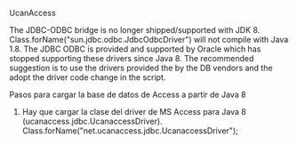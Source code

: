 UcanAccess

The JDBC-ODBC bridge is no longer shipped/supported with JDK 8.
Class.forName("sun.jdbc.odbc.JdbcOdbcDriver") will not compile with Java 1.8. The JDBC ODBC is provided and supported by Oracle which has stopped
supporting these drivers since Java 8. The recommended suggestion is to use the drivers
provided the by the DB vendors and the adopt the driver code change in the script.

Pasos para cargar la base de datos de Access a partir de Java 8
1. Hay que cargar la clase del driver de MS Access para Java 8
(ucanaccess.jdbc.UcanaccessDriver). Class.forName("net.ucanaccess.jdbc.UcanaccessDriver");
